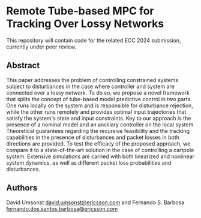 # Remote Tube-based MPC for Tracking Over Lossy Networks

This repository will contain code for the related ECC 2024 submission, currently under peer review.

## Abstract
This paper addresses the problem of controlling constrained systems subject to disturbances in the case where controller and system are connected over a lossy network.
To do so, we propose a novel framework that splits the concept of tube-based model predictive control in two parts. 
One runs locally on the system and is responsible for disturbance rejection, while the other runs remotely and provides optimal input trajectories that satisfy the system's state and input constraints.
Key to our approach is the presence of a nominal model and an ancillary controller on the local system.
Theoretical guarantees regarding the recursive feasibility and the tracking capabilities in the presence of disturbances and packet losses in both directions are provided.
To test the efficacy of the proposed approach, we compare it to a state-of-the-art solution in the case of controlling a cartpole system. 
Extensive simulations are carried with both linearized and nonlinear system dynamics, as well as different packet loss probabilities and disturbances.

## Authors
David Umsonst [david.umsonst@ericsson.com](mailto:david.umsonst@ericsson.com) and Fernando S. Barbosa [fernando.dos.santos.barbosa@ericsson.com](mailto:fernando.dos.santos.barbosa@ericsson.com)
